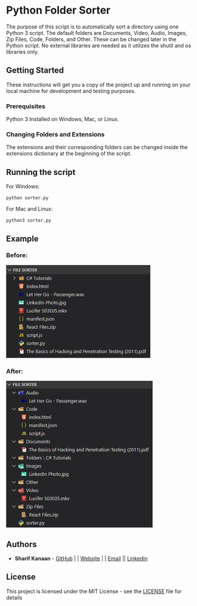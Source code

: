 # Python Folder Sorter

The purpose of this script is to automatically sort a directory using one Python 3 script. The default folders are Documents, Video, Audio, Images, Zip Files, Code, Folders, and Other. These can be changed later in the Python script. No external libraries are needed as it utilizes the shutil and os libraries only. 

## Getting Started

These instructions will get you a copy of the project up and running on your local machine for development and testing purposes. 

### Prerequisites

Python 3 Installed on Windows, Mac, or Linux.

### Changing Folders and Extensions

The extensions and their corresponding folders can be changed inside the extensions dictionary at the beginning of the script.

## Running the script

For Windows:
```
python sorter.py
```
For Mac and Linux:
```
python3 sorter.py
```
## Example


### Before:
![](Images/Before.jpg) 
### After:
![](Images/After.jpg)


## Authors

* **Sharif Kanaan** - [GitHub](https://github.com/Sharizzle) | | [Website](https://sharif.thekanaan.com/) | | [Email](mailto:sharif@thekanaan.com) || [Linkedin](https://www.linkedin.com/in/SharifKanaan/)

## License

This project is licensed under the MIT License - see the [LICENSE](LICENSE) file for details
